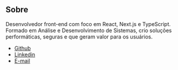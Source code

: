 ## Sobre

Desenvolvedor front-end com foco em React, Next.js e TypeScript. Formado em Análise e Desenvolvimento de Sistemas, crio soluções performáticas, seguras e que geram valor para os usuários. 

- [Github](https://github.com/clodoaldodantas)
- [Linkedin](https://www.linkedin.com/in/clodoaldodantas)
- [E-mail](clodoaldodantas8@gmail.com)